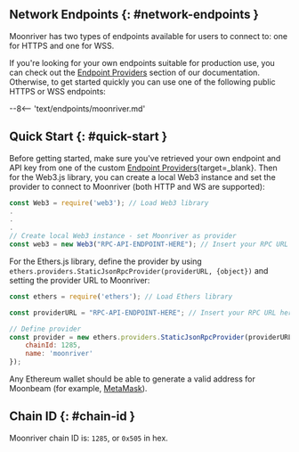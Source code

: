 ## Network Endpoints {: #network-endpoints }

Moonriver has two types of endpoints available for users to connect to: one for HTTPS and one for WSS. 

If you're looking for your own endpoints suitable for production use, you can check out the [Endpoint Providers](/builders/get-started/endpoints/#endpoint-providers) section of our documentation. Otherwise, to get started quickly you can use one of the following public HTTPS or WSS endpoints:

--8<-- 'text/endpoints/moonriver.md'

## Quick Start {: #quick-start } 

Before getting started, make sure you've retrieved your own endpoint and API key from one of the custom [Endpoint Providers](/builders/get-started/endpoints/){target=_blank}. Then for the Web3.js library, you can create a local Web3 instance and set the provider to connect to Moonriver (both HTTP and WS are supported):

```js
const Web3 = require('web3'); // Load Web3 library
.
.
.
// Create local Web3 instance - set Moonriver as provider
const web3 = new Web3("RPC-API-ENDPOINT-HERE"); // Insert your RPC URL here
```

For the Ethers.js library, define the provider by using `ethers.providers.StaticJsonRpcProvider(providerURL, {object})` and setting the provider URL to Moonriver:

```js
const ethers = require('ethers'); // Load Ethers library

const providerURL = "RPC-API-ENDPOINT-HERE"; // Insert your RPC URL here

// Define provider
const provider = new ethers.providers.StaticJsonRpcProvider(providerURL, {
    chainId: 1285,
    name: 'moonriver'
});
```

Any Ethereum wallet should be able to generate a valid address for Moonbeam (for example, [MetaMask](https://metamask.io/)).

## Chain ID {: #chain-id } 

Moonriver chain ID is: `1285`, or `0x505` in hex.
